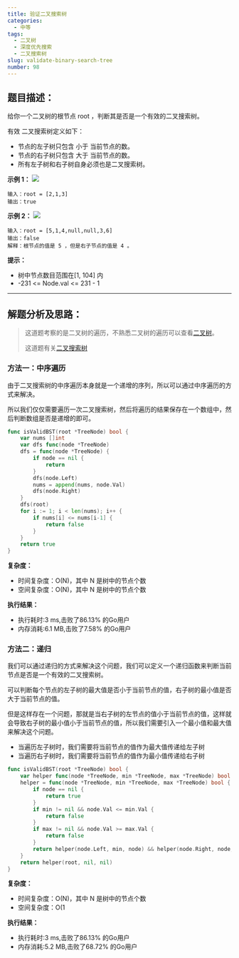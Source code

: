 ```yaml
---
title: 验证二叉搜索树
categories:
  - 中等
tags:
  - 二叉树
  - 深度优先搜索
  - 二叉搜索树
slug: validate-binary-search-tree
number: 98
---
```


## 题目描述：

给你一个二叉树的根节点 root ，判断其是否是一个有效的二叉搜索树。

有效 二叉搜索树定义如下：

- 节点的左子树只包含 小于 当前节点的数。
- 节点的右子树只包含 大于 当前节点的数。
- 所有左子树和右子树自身必须也是二叉搜索树。

**示例 1：**
![](/img/leetcode/98验证二叉搜索树/tree1.jpg)
```
输入：root = [2,1,3]
输出：true
```

**示例 2：**
![](/img/leetcode/98验证二叉搜索树/tree1.jpg)
```
输入：root = [5,1,4,null,null,3,6]
输出：false
解释：根节点的值是 5 ，但是右子节点的值是 4 。
```


**提示：**
- 树中节点数目范围在[1, 104] 内 
- -231 <= Node.val <= 231 - 1

---
## 解题分析及思路：


> 这道题考察的是二叉树的遍历，不熟悉二叉树的遍历可以查看[二叉树](/bTree)。
> 
> 这道题有关[二叉搜索树](/bst)

### 方法一：中序遍历

由于二叉搜索树的中序遍历本身就是一个递增的序列，所以可以通过中序遍历的方式来解决。

所以我们仅仅需要遍历一次二叉搜索树，然后将遍历的结果保存在一个数组中，然后判断数组是否是递增的即可。

```go
func isValidBST(root *TreeNode) bool {
	var nums []int
	var dfs func(node *TreeNode)
	dfs = func(node *TreeNode) {
		if node == nil {
			return
		}
		dfs(node.Left)
		nums = append(nums, node.Val)
		dfs(node.Right)
	}
	dfs(root)
	for i := 1; i < len(nums); i++ {
		if nums[i] <= nums[i-1] {
			return false
		}
	}
	return true
}
```

**复杂度：**

- 时间复杂度：O(N)，其中 N 是树中的节点个数
- 空间复杂度：O(N)，其中 N 是树中的节点个数

**执行结果：**

- 执行耗时:3 ms,击败了86.13% 的Go用户
- 内存消耗:6.1 MB,击败了7.58% 的Go用户

### 方法二：递归

我们可以通过递归的方式来解决这个问题，我们可以定义一个递归函数来判断当前节点是否是一个有效的二叉搜索树。

可以判断每个节点的左子树的最大值是否小于当前节点的值，右子树的最小值是否大于当前节点的值。

但是这样存在一个问题，那就是当右子树的左节点的值小于当前节点的值，这样就会导致右子树的最小值小于当前节点的值，所以我们需要引入一个最小值和最大值来解决这个问题。

- 当遍历左子树时，我们需要将当前节点的值作为最大值传递给左子树
- 当遍历右子树时，我们需要将当前节点的值作为最小值传递给右子树

```go
func isValidBST(root *TreeNode) bool {
	var helper func(node *TreeNode, min *TreeNode, max *TreeNode) bool
	helper = func(node *TreeNode, min *TreeNode, max *TreeNode) bool {
		if node == nil {
			return true
		}
		if min != nil && node.Val <= min.Val {
			return false
		}
		if max != nil && node.Val >= max.Val {
			return false
		}
		return helper(node.Left, min, node) && helper(node.Right, node, max)
	}
	return helper(root, nil, nil)
}
```

**复杂度：**

- 时间复杂度：O(N)，其中 N 是树中的节点个数
- 空间复杂度：O(1

**执行结果：**

- 执行耗时:3 ms,击败了86.13% 的Go用户
- 内存消耗:5.2 MB,击败了68.72% 的Go用户
